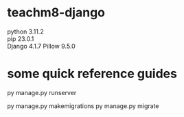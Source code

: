 # teachm8-django  
python 3.11.2  
pip 23.0.1  
Django 4.1.7 
Pillow 9.5.0



# some quick reference guides 
py manage.py runserver 

py manage.py makemigrations
py manage.py migrate